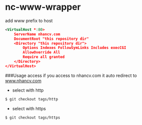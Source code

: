 # nc-www-wrapper
add www prefix to host

```xml
<VirtualHost *:80>
    ServerName nhancv.com
    DocumentRoot "this repository dir"
    <Directory "this repository dir">
        Options Indexes FollowSymLinks Includes execCGI
        AllowOverride All
        Require all granted
    </Directory>
</VirtualHost>
```

###Usage
access if you access to nhancv.com it auto redirect to www.nhancv.com

- select with http
```bash
$ git checkout tags/http
```

- select with https
```bash
$ git checkout tags/https
```